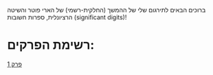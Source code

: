 ברוכים הבאים לתירגום שלי של ההמשך (החלקית-רשמי) של הארי פוטר והשיטה הרציונלית, ספרות חשובות (significant digits)!

# רשימת הפרקים:
[פרק 1](C1.md)